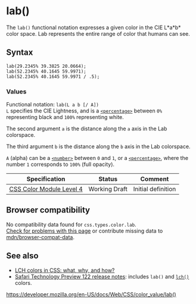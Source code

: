 # lab()

The `lab()` functional notation expresses a given color in the CIE L\*a\*b\* color space. Lab represents the entire range of color that humans can see.

## Syntax

    lab(29.2345% 39.3825 20.0664);
    lab(52.2345% 40.1645 59.9971);
    lab(52.2345% 40.1645 59.9971 / .5);

### Values

Functional notation: `lab(L a b [/ A])`  
`L` specifies the CIE Lightness, and is a [`<percentage>`](../percentage) between `0%` representing black and `100%` representing white.

The second argument `a` is the distance along the `a` axis in the Lab colorspace.

The third argument `b` is the distance along the `b` axis in the Lab colorspace.

`A` (alpha) can be a [`<number>`](../number) between `0` and `1`, or a [`<percentage>`](../percentage), where the number `1` corresponds to `100%` (full opacity).

<table><thead><tr class="header"><th>Specification</th><th>Status</th><th>Comment</th></tr></thead><tbody><tr class="odd"><td><a href="https://drafts.csswg.org/css-color/#lab-colors">CSS Color Module Level 4</a></td><td><span class="spec-wd">Working Draft</span></td><td>Initial definition</td></tr></tbody></table>

## Browser compatibility

No compatibility data found for `css.types.color.lab`.  
[Check for problems with this page](#on-github) or contribute missing data to [mdn/browser-compat-data](https://github.com/mdn/browser-compat-data).

## See also

- [LCH colors in CSS: what, why, and how?](https://lea.verou.me/2020/04/lch-colors-in-css-what-why-and-how/)
- [Safari Technology Preview 122 release notes](https://webkit.org/blog/11577/release-notes-for-safari-technology-preview-122/): includes `lab()` and [`lch()`](<lch()>) colors.

<a href="https://developer.mozilla.org/en-US/docs/Web/CSS/color_value/lab()" class="_attribution-link">https://developer.mozilla.org/en-US/docs/Web/CSS/color_value/lab()</a>
